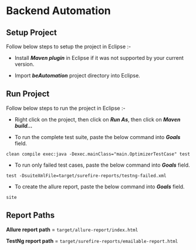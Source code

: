 

# Backend Automation  



## Setup Project


Follow below steps to setup the project in Eclipse :-

* Install _**Maven plugin**_ in Eclipse if it was not supported by your current version.


* Import _**beAutomation**_ project directory into Eclipse.



## Run Project

Follow below steps to run the project in Eclipse :-

* Right click on the project, then click on _**Run As**_, then click on _**Maven build...**_

* To run the complete test suite, paste the below command into _**Goals**_ field.

 ```
 clean compile exec:java -Dexec.mainClass="main.OptimizerTestCase" test
 ```


* To run only failed test cases, paste the below command into _**Goals**_ field.

```
test -DsuiteXmlFile=target/surefire-reports/testng-failed.xml
```


* To create the allure report, paste the below command into _**Goals**_ field.

```
site
```



## Report Paths

**Allure report path** = `target/allure-report/index.html`  

**TestNg report path** = `target/surefire-reports/emailable-report.html`


